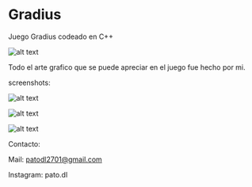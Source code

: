 # Gradius
Juego Gradius codeado en C++

![alt text](https://github.com/PatoDL/Gradius/tree/master/Gradius/res/assets/Logo.png)

Todo el arte grafico que se puede apreciar en el juego fue hecho por mi.

screenshots:

![alt text](https://github.com/PatoDL/Gradius/tree/master/Gradius/res/assets/screenshots/screen1.jpg)

![alt text](https://github.com/PatoDL/Gradius/tree/master/Gradius/res/assets/screenshots/screen2.jpg)

![alt text](https://github.com/PatoDL/Gradius/tree/master/Gradius/res/assets/screenshots/screen3.jpg)

Contacto:

Mail: patodl2701@gmail.com

Instagram: pato.dl